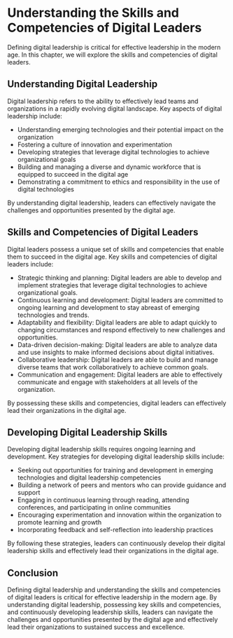 Understanding the Skills and Competencies of Digital Leaders
====================================================================================================

Defining digital leadership is critical for effective leadership in the modern age. In this chapter, we will explore the skills and competencies of digital leaders.

Understanding Digital Leadership
--------------------------------

Digital leadership refers to the ability to effectively lead teams and organizations in a rapidly evolving digital landscape. Key aspects of digital leadership include:

* Understanding emerging technologies and their potential impact on the organization
* Fostering a culture of innovation and experimentation
* Developing strategies that leverage digital technologies to achieve organizational goals
* Building and managing a diverse and dynamic workforce that is equipped to succeed in the digital age
* Demonstrating a commitment to ethics and responsibility in the use of digital technologies

By understanding digital leadership, leaders can effectively navigate the challenges and opportunities presented by the digital age.

Skills and Competencies of Digital Leaders
------------------------------------------

Digital leaders possess a unique set of skills and competencies that enable them to succeed in the digital age. Key skills and competencies of digital leaders include:

* Strategic thinking and planning: Digital leaders are able to develop and implement strategies that leverage digital technologies to achieve organizational goals.
* Continuous learning and development: Digital leaders are committed to ongoing learning and development to stay abreast of emerging technologies and trends.
* Adaptability and flexibility: Digital leaders are able to adapt quickly to changing circumstances and respond effectively to new challenges and opportunities.
* Data-driven decision-making: Digital leaders are able to analyze data and use insights to make informed decisions about digital initiatives.
* Collaborative leadership: Digital leaders are able to build and manage diverse teams that work collaboratively to achieve common goals.
* Communication and engagement: Digital leaders are able to effectively communicate and engage with stakeholders at all levels of the organization.

By possessing these skills and competencies, digital leaders can effectively lead their organizations in the digital age.

Developing Digital Leadership Skills
------------------------------------

Developing digital leadership skills requires ongoing learning and development. Key strategies for developing digital leadership skills include:

* Seeking out opportunities for training and development in emerging technologies and digital leadership competencies
* Building a network of peers and mentors who can provide guidance and support
* Engaging in continuous learning through reading, attending conferences, and participating in online communities
* Encouraging experimentation and innovation within the organization to promote learning and growth
* Incorporating feedback and self-reflection into leadership practices

By following these strategies, leaders can continuously develop their digital leadership skills and effectively lead their organizations in the digital age.

Conclusion
----------

Defining digital leadership and understanding the skills and competencies of digital leaders is critical for effective leadership in the modern age. By understanding digital leadership, possessing key skills and competencies, and continuously developing leadership skills, leaders can navigate the challenges and opportunities presented by the digital age and effectively lead their organizations to sustained success and excellence.
